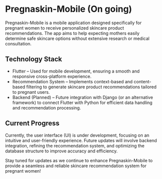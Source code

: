 # Pregnaskin-Mobile (On going)
Pregnaskin-Mobile is a mobile application designed specifically for pregnant women to receive personalized skincare product recommendations. The app aims to help expecting mothers easily determine safe skincare options without extensive research or medical consultation.

## Technology Stack
* Flutter – Used for mobile development, ensuring a smooth and responsive cross-platform experience.
* Recommendation System – Implements context-based and content-based filtering to generate skincare product recommendations tailored to pregnant users.
* Backend (Planned) – Future integration with Django (or an alternative framework) to connect Flutter with Python for efficient data handling and recommendation processing.

## Current Progress
Currently, the user interface (UI) is under development, focusing on an intuitive and user-friendly experience. Future updates will involve backend integration, refining the recommendation system, and optimizing the database structure to improve accuracy and efficiency.


Stay tuned for updates as we continue to enhance Pregnaskin-Mobile to provide a seamless and reliable skincare recommendation system for pregnant women!

